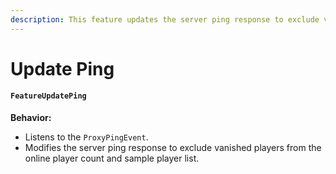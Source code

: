 ```yaml
---
description: This feature updates the server ping response to exclude vanished players.
---
```


# Update Ping

#### `FeatureUpdatePing`

**Behavior:**

* Listens to the `ProxyPingEvent`.
* Modifies the server ping response to exclude vanished players from the online player count and sample player list.
